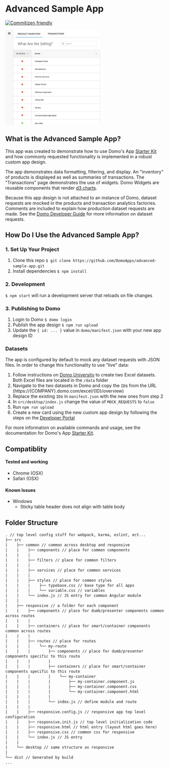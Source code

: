 
# Advanced Sample App
[![Commitizen friendly](https://img.shields.io/badge/commitizen-friendly-brightgreen.svg)](http://commitizen.github.io/cz-cli/)

![App Thumbnail](domo/thumbnail.png)

## What is the Advanced Sample App?
This app was created to demonstrate how to use Domo's App [Starter Kit](https://github.com/DomoApps/starter-kit) and how commonly requested functionality is implemented in a robust custom app design.

The app demonstrates data formatting, filtering, and display. An "inventory" of products is displayed as well as summaries of transactions. The "Transactions" page demonstrates the use of widgets. Domo Widgets are reusable components that render [d3 charts](https://d3js.org).

Because this app design is not attached to an instance of Domo, dataset requests are mocked in the products and transaction analytics factories. Comments are included to explain how production dataset requests are made. See the [Domo Developer Guide](https://developer.domo.com/docs/dev-studio/dev-studio-data) for more information on dataset requests.

## How Do I Use the Advanced Sample App?

### 1. Set Up Your Project
1. Clone this repo
    `$ git clone https://github.com/DomoApps/advanced-sample-app.git`
2. Install dependencies `$ npm install`

### 2. Development
`$ npm start` will run a development server that reloads on file changes

### 3. Publishing to Domo
1. Login to Domo `$ domo login`
2. Publish the app design `$ npm run upload`
3. Update the `{ id: ... }` value in `domo/manifest.json` with your new app design ID

### Datasets
The app is configured by default to mock any dataset requests with JSON files. In order to change this functionality to use "live" data:

1. Follow instructions on [Domo University](https://knowledge.domo.com/?cid=connectordataset#Adding_a_DataSet_using_a_connector) to create two Excel datasets. Both Excel files are located in the `/data` folder
2. Navigate to the two datasets in Domo and copy the `ID`s from the URL (https://{COMPANY}.domo.com/excel/{ID}/overview)
3. Replace the existing `ID`s in `manifest.json` with the new ones from step 2
4. In `src/desktop/index.js` change the value of `MOCK_REQUESTS` to `false`
5. Run `npm run upload`
6. Create a new card using the new custom app design by following the steps on the [Developer Portal](https://developer.domo.com/docs/dev-studio/dev-studio-publish#Create%20an%20App%20Instance)

For more information on available commands and usage, see the documentation for Domo's App [Starter Kit](https://github.com/DomoApps/starter-kit).

## Compatiblity
#### Tested and working
- Chrome (OSX)
- Safari (OSX)

#### Known Issues
- Windows
  - Sticky table header does not align with table body

## Folder Structure
```text
. // top level config stuff for webpack, karma, eslint, ect...
├── src
|    ├── common // common across desktop and responsive
|    |    ├── components // place for common components
|    |    |
|    |    ├── filters // place for common filters
|    |    |
|    |    ├── services // place for common services
|    |    |
|    |    ├── styles // place for common styles
|    |    |    ├── typebase.css // base type for all apps
|    |    |    └── variable.css // variables
|    |    └── index.js // JS entry for common Angular module
|    |
|    ├── responsive // a folder for each component
|    |    ├── components // place for dumb/presenter components common across routes
|    |    |
|    |    ├── containers // place for smart/container components common across routes
|    |    |
|    |    ├── routes // place for routes
|    |    |    └── my-route
|    |    |        ├── components // place for dumb/presenter components specific to this route
|    |    |        |
|    |    |        ├── containers // place for smart/container components specific to this route
|    |    |        |    └── my-container
|    |    |        |        ├── my-container.component.js
|    |    |        |        ├── my-container.component.css
|    |    |        |        └── my-container.component.html
|    |    |        |
|    |    |        └── index.js // define module and route
|    |    |
|    |    ├── responsive.config.js // responsive app top level configuration
|    |    ├── responsive.init.js // top level initialization code
|    |    ├── responsive.html // html entry (layout html goes here)
|    |    ├── responsive.css // common css for responsive
|    |    └── index.js // JS entry
|    |
|    └── desktop // same structure as responsive
|
└── dist // Generated by build
...

```
